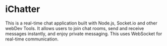 # iChatter

This is a real-time chat application built with Node.js, Socket.io and other webDev Tools. It allows users to join chat rooms, send and receive messages instantly, and enjoy private messaging. This uses WebSocket for real-time communication.
